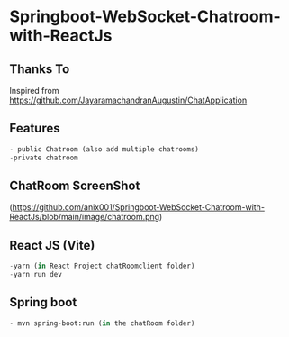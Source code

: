 # Springboot-WebSocket-Chatroom-with-ReactJs

## Thanks To
Inspired from https://github.com/JayaramachandranAugustin/ChatApplication

## Features
```python
- public Chatroom (also add multiple chatrooms)
-private chatroom
```

## ChatRoom ScreenShot
(https://github.com/anix001/Springboot-WebSocket-Chatroom-with-ReactJs/blob/main/image/chatroom.png)


## React JS (Vite)
```python
-yarn (in React Project chatRoomclient folder)
-yarn run dev
```

## Spring boot 
```python
- mvn spring-boot:run (in the chatRoom folder)
```

